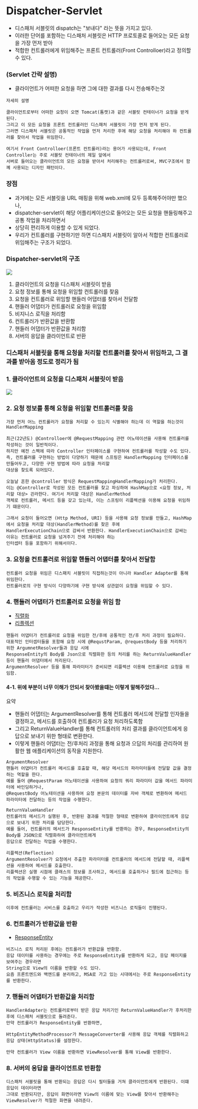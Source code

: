 # Dispatcher-Servlet

- 디스패처 서블릿의 dispatch는 "보내다" 라는 뜻을 가지고 있다.
- 이러한 단어를 포함하는 디스패처 서블릿은 HTTP 프로토콜로 들어오는 모든 요청을 가장 먼저 받아
- 적합한 컨트롤러에게 위임해주는 프론트 컨트롤러(Front Controlloer)라고 정의할 수 있다.

### (Servlet 간략 설명)
- 클라이언트가 어떠한 요청을 하면 그에 대한 결과를 다시 전송해주는것

```
자세히 설명

클라이언트로부터 어떠한 요청이 오면 Tomcat(톰캣)과 같은 서블릿 컨테이너가 요청을 받게 된다.
그리고 이 모든 요청을 프론트 컨트롤러인 디스패처 서블릿이 가장 먼저 받게 된다.
그러면 디스패처 서블릿은 공통적인 작업을 먼저 처리한 후에 해당 요청을 처리해야 하 컨트롤러를 찾아서 작업을 위임한다.

여기서 Front Controlloer(프론트 컨트롤러)라는 용어가 사용되는데, Front Controller는 주로 서블릿 컨테이너의 제일 앞에서
서버로 들어오는 클라이언트의 모든 요청을 받아서 처리해주는 컨트롤러로써, MVC구조에서 함꼐 사용되는 디자인 패턴이다.
```


### 장점
- 과거에는 모든 서블릿을 URL 매핑을 위해 web.xml에 모두 등록해주어야만 했으나,
- dispatcher-servlet이 해당 어플리케이션으로 들어오는 모든 요청을 핸들링해주고 공통 작업을 처리하면서
- 상당히 편리하게 이용할 수 있게 되었다.
- 우리가 컨트롤러를 구현하기만 하면 디스패치 서블릿이 알아서 적합한 컨트롤러로 위임해주는 구조가 되었다.

### Dispatcher-servlet의 구조

<img src="https://img1.daumcdn.net/thumb/R1280x0/?scode=mtistory2&fname=https%3A%2F%2Fblog.kakaocdn.net%2Fdn%2FbImFbg%2FbtrGzZMTuu2%2FCkY4MiKvl5ivUJPoc5I3zk%2Fimg.png">

1. 클라이언트의 요청을 디스패처 서블릿이 받음
2. 요청 정보를 통해 요청을 위임할 컨트롤러를 찾음
3. 요청을 컨트롤러로 위임할 핸들러 어댑터를 찾아서 전달함
4. 핸들러 어댑터가 컨트롤러로 요청을 위임함
5. 비지니스 로직을 처리함
6. 컨트롤러가 반환값을 반환함
7. 핸들러 어댑터가 반환값을 처리함
8. 서버의 응답을 클라이언트로 반환

### 디스패처 서블릿을 통해 요청을 처리할 컨트롤러를 찾아서 위임하고, 그 결과를 받아옴 정도로 정리가 됨



### 1. 클라이언트의 요청을 디스패처 서블릿이 받음
<img src="https://img1.daumcdn.net/thumb/R1280x0/?scode=mtistory2&fname=https%3A%2F%2Fblog.kakaocdn.net%2Fdn%2FoN96r%2Fbtrw7SYEpgr%2FlKLp5nqEZUJR32GoPc9bwk%2Fimg.png">

### 2. 요청 정보를 통해 요청을 위임할 컨트롤러를 찾음
```
가장 먼저 어느 컨트롤러가 요청을 처리할 수 있는지 식별해야 하는데 이 역할을 하는것이 HandlerMapping

최근(22년도) @Controlloer에 @RequestMapping 관련 어노테이션을 사용해 컨트롤러를 작성하는 것이 일반적이다.
하지만 예전 스펙에 따라 Controller 인터페이스를 구현하여 컨트롤러를 작성할 수도 있다.
즉, 컨트롤러를 구현하는 방법이 다양하기 때문에 스프링은 HandlerMapping 인터페이스를 만들어두고, 다양한 구현 방법에 따라 요청을 처리할
대상을 찾도록 되어있다.

오늘날 흔한 @controller 방식은 RequestMappingHandlerMapping가 처리한다.
이는 @Controller로 작성된 모든 컨트롤러를 찾고 파싱하여 HashMap으로 <요청 정보, 처리할 대상> 괸라한다. 여기서 처리할 대상은 HandlerMethod
객체로 컨트롤러, 메서드 등을 갖고 있는데, 이는 스프링이 리플렉션을 이용해 요청을 위임하기 떄문이다.

그래서 요청이 들어오면 (Http Method, URI) 등을 사용해 요청 정보를 만들고, HashMap에서 요청을 처리할 대상(HandlerMethod)를 찾은 후에
HandlerExecutionChain으로 감싸서 반환한다. HandlerExecutionChain으로 감싸는 이유는 컨트롤러로 요청을 넘겨주기 전에 처리해야 하는
인터셉터 등을 포함하기 위해서이다.

```

### 3. 요청을 컨트롤러로 위임할 핸들러 어댑터를 찾아서 전달함
```
컨트롤러 요청을 위임은 디스패치 서블릿이 직접하는것이 아니라 Handler Adapter를 통해 위임한다.
컨트롤러로의 구현 방식이 다양하기에 구현 방식에 상관없이 요청을 위임할 수 있다.
```

### 4. 핸들러 어댑터가 컨트롤러로 요청을 위임 함
- [직렬화](https://github.com/Hoonyyyy/TIL/blob/main/JAVA/%EC%A7%81%EB%A0%AC%ED%99%94.MD#%EC%A7%81%EB%A0%AC%ED%99%94)
- [리플렉션](https://github.com/Hoonyyyy/TIL/blob/main/JAVA/%EB%A6%AC%ED%94%8C%EB%A0%89%EC%85%98(reflection).MD#%EB%A6%AC%ED%94%8C%EB%A0%89%EC%85%98reflection)
```
핸들러 어댑터가 컨트롤러로 요청을 위임한 전/후에 공통적인 전/후 처리 과정이 필요하다.
대표적인 인터셉터들을 포함해 요청 시에 @RequstParam, @requestBody 등을 처리하기 위한 ArgumnetResolver들과 응답 시에
ResponseEntity의 Body를 Json으로 직렬화한 등의 처리를 하는 ReturnValueHandler 등이 핸들러 어댑터에서 처리된다.
ArgumentResolver 등을 통해 파라미터가 준비되면 리플렉션 이용해 컨트롤러로 요청을 위임함.
```

#### 4-1. 위에 부분이 너무 이해가 안되서 찾아봤을떄는 이렇게 말해주었다...
요약
- 핸들러 어댑터는 ArgumentResolver를 통해 컨트롤러 메서드에 전달할 인자들을 결정하고, 메서드를 호출하여 컨트롤러가 요청 처리하도록함
- 그리고 ReturnValueHandler를 통해 컨트롤러의 처리 결과를 클라이언트에게 응답으로 보내기 위한 형태로 변환한다.
- 이렇게 핸들러 어댑터는 전/후처리 과정을 통해 요청과 으답의 처리를 관리하여 원활한 웹 애플리케이션의 동작을 지원한다.
```
ArgumentResolver
핸들러 어댑터가 컨트롤러 메서드를 호출할 때, 해당 메서드의 파라미터들에 전달할 값을 결정하는 역할을 한다.
예를 들어 @RequestParam 어노테이션을 사용하여 요청의 쿼리 파라미터 값을 메서드 파라미터에 바인딩하거나,
@RequestBody 어노테이션을 사용하여 요청 본문의 데이터를 자바 객체로 변환하여 메서드 파라미터에 전달하는 등의 작업을 수행한다.

ReturnValueHandler
컨트롤러의 메서드가 실행된 후, 반환된 결과를 적절한 형태로 변환하여 클라이언트에게 응답으로 보내기 위한 처리를 담당한다.
예를 들어, 컨트롤러의 메서드가 ResponseEntity를 반환하는 경우, ResponseEntity의 Body를 JSON으로 직렬화하여 클라이언트에게
응답으로 전달하는 작업을 수행한다.

리플렉션(Reflection)
ArgumentResolver가 요청에서 추출한 파라미터를 컨트롤러의 메서드에 전달할 때, 리플렉션을 사용하여 메서드를 호출한다.
리플렉션은 실행 시점에 클래스의 정보를 조사하고, 메서드를 호출하거나 필드에 접근하는 등의 작업을 수행할 수 있는 기능을 제공한다.
```

### 5. 비즈니스 로직을 처리함
```
이후에 컨트롤러는 서비스를 호출하고 우리가 작성한 비즈니스 로직들이 진행된다.
```

### 6. 컨트롤러가 반환값을 반환
- [ResponseEntity]()
```
비즈니스 로직 처리된 후에는 컨트롤러가 반환값을 반환함.
응답 데이터를 사용하는 경우에는 주로 ResponseEntity를 반환하게 되고, 응답 페이지를 보여주는 경우라면
String으로 View의 이름을 반환할 수도 있다.
요즘 프론트엔드와 백엔드를 분리하고, MSA로 가고 있는 시대에서는 주로 ResponseEntity를 반환한다.
```

### 7. 핸들러 어댑터가 반환값을 처리함
```
HandlerAdapter는 컨트롤러로부터 받은 응답 처리기인 ReturnValueHandler가 후처리한 후에 디스패처 서블릿으로 돌려준다.
만약 컨트롤러가 ResponseEntity를 반환하면,

HttpEntityMethodProcessor가 MessageConverter를 사용해 응답 객체를 직렬화하고 응답 상태(HttpStatus)를 설정한다.

만약 컨트롤러가 View 이름을 반환하면 ViewResolver를 통해 View를 반환한다.
```

### 8. 서버의 응답을 클라이언트로 반환함
```
디스패처 서블릿을 통해 반환되는 응답은 다시 필터들을 거쳐 클라이언트에게 반환된다. 이떄 응답이 데이터라면
그대로 반환되지만, 응답이 화면이라면 View의 이름에 맞는 View를 찾아서 반환해주는 ViewResolver가 적절한 화면을 내려준다.
```
